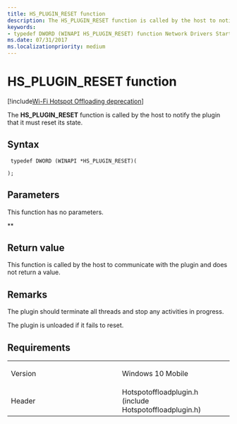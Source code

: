 ```yaml
---
title: HS_PLUGIN_RESET function
description: The HS_PLUGIN_RESET function is called by the host to notify the plugin that it must reset its state.
keywords: 
- typedef DWORD (WINAPI HS_PLUGIN_RESET) function Network Drivers Starting with Windows Vista
ms.date: 07/31/2017
ms.localizationpriority: medium
---
```


# HS\_PLUGIN\_RESET function

[!include[Wi-Fi Hotspot Offloading deprecation](../includes/wi-fi-hotspot-offloading-deprecation.md)]


The **HS\_PLUGIN\_RESET** function is called by the host to notify the plugin that it must reset its state.

## Syntax

```ManagedCPlusPlus
 typedef DWORD (WINAPI *HS_PLUGIN_RESET)(
    
);
```

## Parameters

This function has no parameters.

**   

## Return value

This function is called by the host to communicate with the plugin and does not return a value.

## Remarks

The plugin should terminate all threads and stop any activities in progress.

The plugin is unloaded if it fails to reset.

## Requirements

<table>
<colgroup>
<col width="50%" />
<col width="50%" />
</colgroup>
<tbody>
<tr class="odd">
<td><p>Version</p></td>
<td><p>Windows 10 Mobile</p></td>
</tr>
<tr class="even">
<td><p>Header</p></td>
<td>Hotspotoffloadplugin.h (include Hotspotoffloadplugin.h)</td>
</tr>
</tbody>
</table>

 

 




